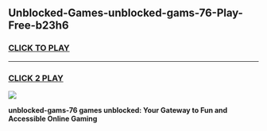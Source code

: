 
## Unblocked-Games-unblocked-gams-76-Play-Free-b23h6
<h3>
<a href="https://premium76.site?title=unblocked-gams-76&ref=21A">CLICK TO PLAY</a></h3>
<hr>

<h3>
<a href="https://premium76.site?title=unblocked-gams-76&ref=21A">CLICK 2 PLAY</a>
  
</h3>

<a href="https://premium76.site?title=unblocked-gams-76&ref=21A"><img src="https://clearcache.store/games.png"></a>


**unblocked-gams-76 games unblocked: Your Gateway to Fun and Accessible Online Gaming**
